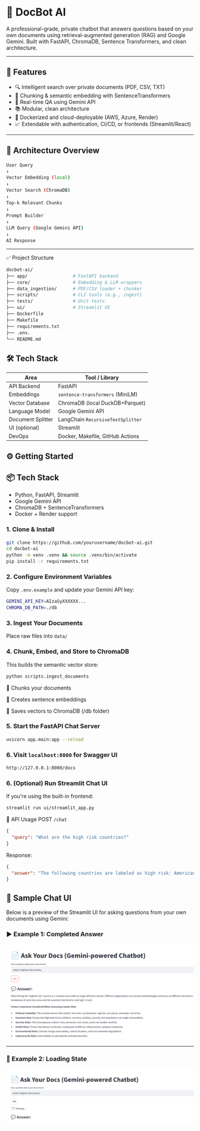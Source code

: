# 🧠 DocBot AI

A professional-grade, private chatbot that answers questions based on your own documents using retrieval-augmented generation (RAG) and Google Gemini. Built with FastAPI, ChromaDB, Sentence Transformers, and clean architecture.

---

## 🚀 Features

- 🔍 Intelligent search over private documents (PDF, CSV, TXT)
- 🧩 Chunking & semantic embedding with SentenceTransformers
- 💬 Real-time QA using Gemini API
- 📚 Modular, clean architecture 
- 🐳 Dockerized and cloud-deployable (AWS, Azure, Render)
- 📈 Extendable with authentication, CI/CD, or frontends (Streamlit/React)

---

## 🧱 Architecture Overview

```bash
User Query
↓
Vector Embedding (local)
↓
Vector Search (ChromaDB)
↓
Top-k Relevant Chunks
↓
Prompt Builder
↓
LLM Query (Google Gemini API)
↓
AI Response
```
---

✅ Project Structure
```bash
docbot-ai/
├── app/                 # FastAPI backend
├── core/                # Embedding & LLM wrappers
├── data_ingestion/      # PDF/CSV loader + chunker
├── scripts/             # CLI tools (e.g., ingest)
├── tests/               # Unit tests
├── ui/                  # Streamlit UI
├── Dockerfile
├── Makefile
├── requirements.txt
├── .env.
└── README.md
```
## 🛠️ Tech Stack

| Area              | Tool / Library                        |
|------------------|----------------------------------------|
| API Backend       | FastAPI                                |
| Embeddings        | `sentence-transformers` (MiniLM)       |
| Vector Database   | ChromaDB (local DuckDB+Parquet)        |
| Language Model    | Google Gemini API                      |
| Document Splitter | LangChain `RecursiveTextSplitter`      |
| UI (optional)     | Streamlit                              |
| DevOps            | Docker, Makefile, GitHub Actions       |

## ⚙️ Getting Started

## 📦 Tech Stack

- Python, FastAPI, Streamlit
- Google Gemini API
- ChromaDB + SentenceTransformers
- Docker + Render support


### 1. Clone & Install

```bash
git clone https://github.com/yourusername/docbot-ai.git
cd docbot-ai
python -m venv .venv && source .venv/bin/activate
pip install -r requirements.txt
```

### 2. Configure Environment Variables
Copy `.env.example` and update your Gemini API key:
```bash
GEMINI_API_KEY=AIzaSyXXXXXX...
CHROMA_DB_PATH=./db
```
### 3. Ingest Your Documents
Place raw files into `data/`

### 4. Chunk, Embed, and Store to ChromaDB

This builds the semantic vector store:

```bash
python scripts.ingest_documents
```
🔹 Chunks your documents

🔹 Creates sentence embeddings

🔹 Saves vectors to ChromaDB (/db folder)

### 5. Start the FastAPI Chat Server

```bash
uvicorn app.main:app --reload
```

### 6. Visit `localhost:8000` for Swagger UI

```bash
http://127.0.0.1:8000/docs
```

### 6. (Optional) Run Streamlit Chat UI

If you're using the built-in frontend:

```bash
streamlit run ui/streamlit_app.py
```

🧪 API Usage
POST `/chat`

```json
{
  "query": "What are the high risk countries?"
}
```

Response:
```json
{
  "answer": "The following countries are labeled as high risk: American Samoa, Anguilla, Bahamas (The), Barbados, Bonaire, Bosnia and Herzegovina, Bouvet Islands, British Indian Ocean Territory, British Virgin Islands, Brunei Darussalam, Bulgaria, Bermuda, Cameroon, Cayman Islands, Costa Rica, Croatia, Curacao, Fiji, Gibralatar, Guam, Guinea, Jamaica, Jersey (Channel Islands), Jordan, Macao SAR, Maldives (The Republic of), Marshall Islands, Mayotte, Micronesia (Fed. Sts.)"
}
```

## 💬 Sample Chat UI

Below is a preview of the Streamlit UI for asking questions from your own documents using Gemini:

### ▶️ Example 1: Completed Answer

![Gemini Chatbot Answer](./assets/chatbot_answer.png)

---

### 🔄 Example 2: Loading State

![Gemini Chatbot Thinking](./assets/chatbot_thinking.png)
